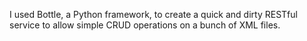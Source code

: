I used Bottle, a Python framework, to create a quick and dirty RESTful service to allow simple CRUD operations on a bunch of XML files.
